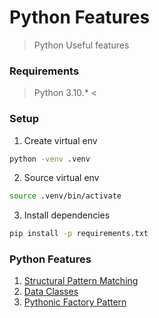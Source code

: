 # Python Features
> Python Useful features

### Requirements
> Python 3.10.* <

### Setup
1. Create virtual env
```bash
python -venv .venv
```
2. Source virtual env
```bash
source .venv/bin/activate
```
3. Install dependencies
```bash
pip install -p requirements.txt
```

### Python Features
1. [Structural Pattern Matching](/structural-pattern-matching/README.md)
2. [Data Classes](/data-classes/README.md)
3. [Pythonic Factory Pattern](/pythonic-factory-pattern/README.md)